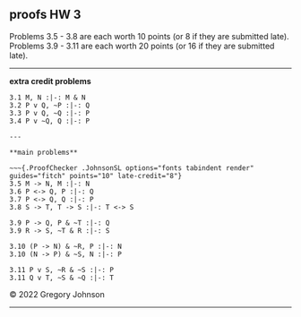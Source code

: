 ## proofs HW 3

Problems 3.5 - 3.8 are each worth 10 points (or 8 if they are submitted late). Problems 3.9 - 3.11 are each worth 20 points (or 16 if they are submitted late). 

---

**extra credit problems**

~~~{.ProofChecker .JohnsonSL options="fonts tabindent render" guides="fitch" points="2" late-credit="1"}
3.1 M, N :|-: M & N
3.2 P v Q, ~P :|-: Q 
3.3 P v Q, ~Q :|-: P
3.4 P v ~Q, Q :|-: P 

---

**main problems** 

~~~{.ProofChecker .JohnsonSL options="fonts tabindent render" guides="fitch" points="10" late-credit="8"}
3.5 M -> N, M :|-: N
3.6 P <-> Q, P :|-: Q 
3.7 P <-> Q, Q :|-: P
3.8 S -> T, T -> S :|-: T <-> S
~~~

~~~{.ProofChecker .JohnsonSL options="fonts tabindent render" guides="fitch" points="20" late-credit="16"}
3.9 P -> Q, P & ~T :|-: Q
3.9 R -> S, ~T & R :|-: S

3.10 (P -> N) & ~R, P :|-: N
3.10 (N -> P) & ~S, N :|-: P

3.11 P v S, ~R & ~S :|-: P
3.11 Q v T, ~S & ~Q :|-: T
~~~

&copy; 2022 Gregory Johnson 

---

